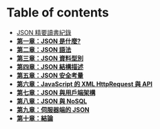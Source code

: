 # Table of contents

- [JSON 精要讀書紀錄](../README.md)
- **[第一章：JSON 是什麼?](1-what-is-json.md)**
- **[第二章：JSON 語法](2-json-syntax.md)**
- **[第三章：JSON 資料型別](variants.md)**
- **[第四章：JSON 結構描述](nested-components.md)**
- **[第五章：JSON 安全考量](layouts.md)**
- **[第六章：JavaScript 的 XML HttpRequest 與 API](helpers.md)**
- **[第七章：JSON 與用戶端架構](helpers.md)**
- **[第八章：JSON 與 NoSQL](8-json-and-nosql.md)**
- **[第九章：伺服器端的 JSON](9-JSON_On_Server.md)**
- **[第十章：結論](summary.md)**